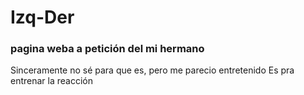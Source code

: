 # Izq-Der
### pagina weba a petición del mi hermano
Sinceramente no sé para que es, pero me parecio entretenido
Es pra entrenar la reacción